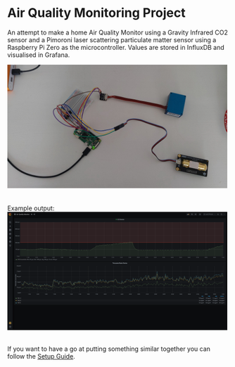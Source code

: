 # Air Quality Monitoring Project
An attempt to make a home Air Quality Monitor using a Gravity Infrared CO2 sensor and a Pimoroni laser scattering particulate matter sensor using a Raspberry Pi Zero as the microcontroller. Values are stored in InfluxDB and visualised in Grafana.

<img src="images/setup/setup.jpg" alt="Cabled up prototype" width="500"/>

<br />
<br />
<br />
Example output:
<img src="images/grafana/output.png" alt="Grafana Output" width="500"/>

<br />
<br />

If you want to have a go at putting something similar together you can follow the [Setup Guide](setup_guide.md).
